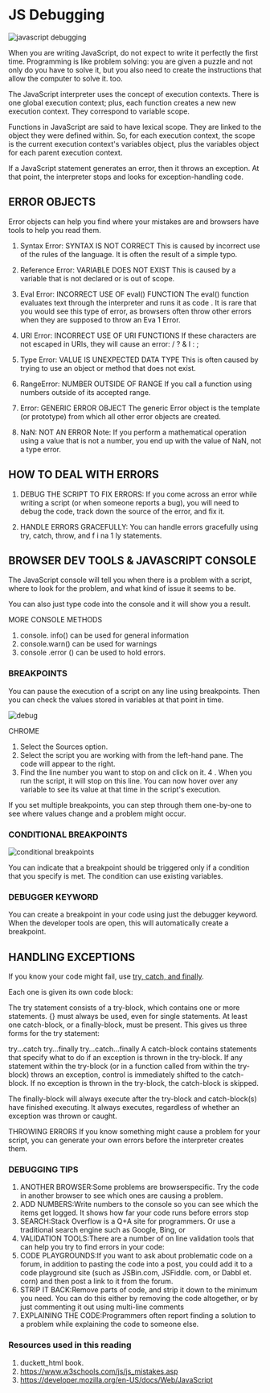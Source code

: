 # JS Debugging

![javascript debugging](https://d2h0cx97tjks2p.cloudfront.net/blogs/wp-content/uploads/sites/2/2019/08/JavaScript-Debugging-and-Testing.png)

When you are writing JavaScript, do not expect to write it perfectly the first time.
Programming is like problem solving: you are given a puzzle and not only do you have to solve
it, but you also need to create the instructions that allow the computer to solve it. too.

The JavaScript interpreter uses the concept of execution contexts.
There is one global execution context; plus, each function creates a new
new execution context. They correspond to variable scope.

Functions in JavaScript are said to have lexical scope.
They are linked to the object they were defined within.
So, for each execution context, the scope is the
current execution context's variables object, plus the
variables object for each parent execution context.

If a JavaScript statement generates an error, then it throws an exception.
At that point, the interpreter stops and looks for exception-handling code.

## ERROR OBJECTS

Error objects can help you find where your mistakes are
and browsers have tools to help you read them.

1. Syntax Error:
SYNTAX IS NOT CORRECT
This is caused by incorrect use of the rules of the
language. It is often the result of a simple typo.

2. Reference Error:
VARIABLE DOES NOT EXIST
This is caused by a variable that is not declared or is
out of scope.

3. Eval Error:
INCORRECT USE OF eval() FUNCTION
The eval() function evaluates text through the
interpreter and runs it as code . It is rare that you would see this type
of error, as browsers often throw other errors when
they are supposed to throw an Eva 1 Error.

4. URI Error:
INCORRECT USE OF URI FUNCTIONS
If these characters are not escaped in URls, they will
cause an error: / ? & I : ;

5. Type Error:
VALUE IS UNEXPECTED DATA TYPE
This is often caused by trying to use an object or
method that does not exist.

6. RangeError:
NUMBER OUTSIDE OF RANGE
If you call a function using numbers outside of its
accepted range.

7. Error:
GENERIC ERROR OBJECT
The generic Error object is the template (or
prototype) from which all other error objects are
created.

8. NaN:
NOT AN ERROR
Note: If you perform a mathematical operation using
a value that is not a number, you end up with the
value of NaN, not a type error.

## HOW TO DEAL WITH ERRORS

1. DEBUG THE SCRIPT TO FIX ERRORS:
If you come across an error while writing a script
(or when someone reports a bug), you will need to
debug the code, track down the source of the error,
and fix it.

2. HANDLE ERRORS GRACEFULLY:
You can handle errors gracefully using try, catch,
throw, and f i na 1 ly statements.

## BROWSER DEV TOOLS & JAVASCRIPT CONSOLE

The JavaScript console will tell you when there is a problem with a script,
where to look for the problem, and what kind of issue it seems to be.

You can also just type code into the console
and it will show you a result.

MORE CONSOLE METHODS

1. console. info() can be used for general information
2. console.warn() can be used for warnings
3. console .error () can be used to hold errors.

### BREAKPOINTS

You can pause the execution of a script on any
line using breakpoints. Then you can check the
values stored in variables at that point in time.

![debug](https://cdn-media-1.freecodecamp.org/images/7IKv-WVp8ztTZyyC-zlAnOmOxN5gpi9FGmD4)

CHROME

1. Select the Sources option.
2. Select the script you are
working with from the left-hand
pane. The code will appear to
the right.
3. Find the line number you want
to stop on and click on it.
4 . When you run the script, it
will stop on this line. You can
now hover over any variable to
see its value at that time in the
script's execution.

If you set multiple breakpoints, you can step
through them one-by-one to see where values
change and a problem might occur.

### CONDITIONAL BREAKPOINTS

![conditional breakpoints](https://miro.medium.com/max/1428/1*KYgJT7S4itxXtKRWXqqHRA.png)

You can indicate that a breakpoint should be
triggered only if a condition that you specify is
met. The condition can use existing variables.

### DEBUGGER KEYWORD

You can create a breakpoint
in your code using just the
debugger keyword. When the
developer tools are open, this
will automatically create a
breakpoint.

## HANDLING EXCEPTIONS

If you know your code might fail, use [try, catch, and finally](https://developer.mozilla.org/en-US/docs/Web/JavaScript/Reference/Statements/try...catch).

Each one is given its own code block:

The try statement consists of a try-block, which contains one or more statements. {} must always be used, even for single statements. At least one catch-block, or a finally-block, must be present. This gives us three forms for the try statement:

try...catch
try...finally
try...catch...finally
A catch-block contains statements that specify what to do if an exception is thrown in the try-block. If any statement within the try-block (or in a function called from within the try-block) throws an exception, control is immediately shifted to the catch-block. If no exception is thrown in the try-block, the catch-block is skipped.

The finally-block will always execute after the try-block and catch-block(s) have finished executing. It always executes, regardless of whether an exception was thrown or caught.


THROWING ERRORS
If you know something might cause a problem for your script, you can
generate your own errors before the interpreter creates them.

### DEBUGGING TIPS

1. ANOTHER BROWSER:Some problems are browserspecific.
Try the code in another
browser to see which ones are
causing a problem.
2. ADD NUMBERS:Write numbers to the console
so you can see which the items
get logged. It shows how far your
code runs before errors stop
3. SEARCH:Stack Overflow is a Q+A site for
programmers.
Or use a traditional search
engine such as Google, Bing, or
4. VALIDATION TOOLS:There are a number of on line
validation tools that can help you
try to find errors in your code:
5. CODE PLAYGROUNDS:If you want to ask about
problematic code on a forum, in
addition to pasting the code into
a post, you could add it to a code
playground site (such as
JSBin.com, JSFiddle. com, or
Dabbl et. corn) and then post a
link to it from the forum.
6. STRIP IT BACK:Remove parts of code, and strip
it down to the minimum you
need. You can do this either by
removing the code altogether, or
by just commenting it out using
multi-line comments
7. EXPLAINING THE CODE:Programmers often report
finding a solution to a problem
while explaining the code to
someone else.

### Resources used in this reading

1. duckett_html book.
2. <https://www.w3schools.com/js/js_mistakes.asp>
3. <https://developer.mozilla.org/en-US/docs/Web/JavaScript>

